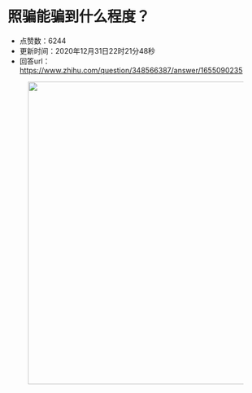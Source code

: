 # 照骗能骗到什么程度？
- 点赞数：6244
- 更新时间：2020年12月31日22时21分48秒
- 回答url：https://www.zhihu.com/question/348566387/answer/1655090235
<body>
 <p></p>
 <figure data-size="normal">
  <img src="https://picx.zhimg.com/50/v2-71c4fbea6a61bfed7edac1198480de46_720w.jpg?source=1940ef5c" data-rawwidth="595" data-rawheight="4818" data-size="normal" data-original-token="v2-71c4fbea6a61bfed7edac1198480de46" data-default-watermark-src="https://pic1.zhimg.com/50/v2-4f04b91872a8558fc8deb912a3993c7f_720w.jpg?source=1940ef5c" class="origin_image zh-lightbox-thumb" width="595" data-original="https://picx.zhimg.com/v2-71c4fbea6a61bfed7edac1198480de46_r.jpg?source=1940ef5c">
 </figure>
 <p></p>
</body>